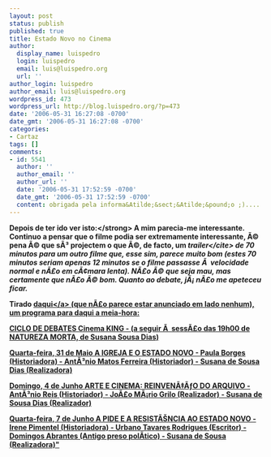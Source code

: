 ```yaml
---
layout: post
status: publish
published: true
title: Estado Novo no Cinema
author:
  display_name: luispedro
  login: luispedro
  email: luis@luispedro.org
  url: ''
author_login: luispedro
author_email: luis@luispedro.org
wordpress_id: 473
wordpress_url: http://blog.luispedro.org/?p=473
date: '2006-05-31 16:27:08 -0700'
date_gmt: '2006-05-31 16:27:08 -0700'
categories:
- Cartaz
tags: []
comments:
- id: 5541
  author: ''
  author_email: ''
  author_url: ''
  date: '2006-05-31 17:52:59 -0700'
  date_gmt: '2006-05-31 17:52:59 -0700'
  content: obrigada pela informa&Atilde;&sect;&Atilde;&pound;o ;)....
---
```

<p><strong>Depois de ter ido ver isto:<&#47;strong> A mim parecia-me interessante. Continuo a pensar que o filme podia ser extremamente interessante, &Atilde;&copy; pena &Atilde;&copy; que s&Atilde;&sup3; projectem o que &Atilde;&copy;, de facto, um <cite>trailer<&#47;cite> de 70 minutos para um outro filme que, esse sim, parece muito bom (estes 70 minutos seriam apenas 12 minutos se o filme passasse &Atilde;&nbsp; velocidade normal e n&Atilde;&pound;o em c&Atilde;&cent;mara lenta). N&Atilde;&pound;o &Atilde;&copy; que seja mau, mas certamente que n&Atilde;&pound;o &Atilde;&copy; bom. Quanto ao debate, j&Atilde;&iexcl; n&Atilde;&pound;o me apeteceu ficar.</p>
<p>Tirado <a href="http:&#47;&#47;educaimagem.blogspot.com&#47;">daqui<&#47;a> (que n&Atilde;&pound;o parece estar anunciado em lado nenhum), um programa para daqui a meia-hora:</p>
<p>CICLO DE DEBATES Cinema KING - (a seguir &Atilde;&nbsp; sess&Atilde;&pound;o das 19h00 de NATUREZA MORTA, de Susana Sousa Dias)</p>
<p>Quarta-feira, 31 de Maio A IGREJA E O ESTADO NOVO - Paula Borges (Historiadora) - Ant&Atilde;&sup3;nio Matos Ferreira (Historiador) - Susana de Sousa Dias (Realizadora) </p>
<p>Domingo, 4 de Junho ARTE E CINEMA: REINVEN&Atilde;&Dagger;&Atilde;&fnof;O DO ARQUIVO - Ant&Atilde;&sup3;nio Reis (Historiador) - Jo&Atilde;&pound;o M&Atilde;&iexcl;rio Grilo (Realizador) - Susana de Sousa Dias (Realizador) </p>
<p>Quarta-feira, 7 de Junho A PIDE E A RESIST&Atilde;&Scaron;NCIA AO ESTADO NOVO - Irene Pimentel (Historiadora) - Urbano Tavares Rodrigues (Escritor) - Domingos Abrantes (Antigo preso pol&Atilde;&shy;tico) - Susana de Sousa (Realizadora)"</p>
